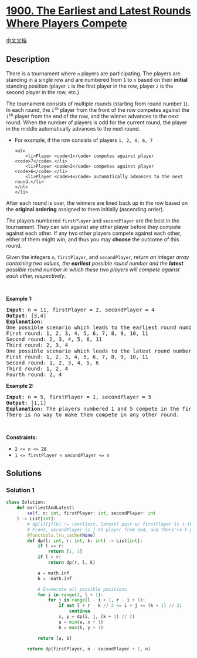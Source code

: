 # [1900. The Earliest and Latest Rounds Where Players Compete](https://leetcode.com/problems/the-earliest-and-latest-rounds-where-players-compete)

[中文文档](/solution/1900-1999/1900.The%20Earliest%20and%20Latest%20Rounds%20Where%20Players%20Compete/README.md)

<!-- tags:Memoization,Dynamic Programming -->

<!-- difficulty:Hard -->

## Description

<p>There is a tournament where <code>n</code> players are participating. The players are standing in a single row and are numbered from <code>1</code> to <code>n</code> based on their <strong>initial</strong> standing position (player <code>1</code> is the first player in the row, player <code>2</code> is the second player in the row, etc.).</p>

<p>The tournament consists of multiple rounds (starting from round number <code>1</code>). In each round, the <code>i<sup>th</sup></code> player from the front of the row competes against the <code>i<sup>th</sup></code> player from the end of the row, and the winner advances to the next round. When the number of players is odd for the current round, the player in the middle automatically advances to the next round.</p>

<ul>
	<li>For example, if the row consists of players <code>1, 2, 4, 6, 7</code>

    <ul>
    	<li>Player <code>1</code> competes against player <code>7</code>.</li>
    	<li>Player <code>2</code> competes against player <code>6</code>.</li>
    	<li>Player <code>4</code> automatically advances to the next round.</li>
    </ul>
    </li>

</ul>

<p>After each round is over, the winners are lined back up in the row based on the <strong>original ordering</strong> assigned to them initially (ascending order).</p>

<p>The players numbered <code>firstPlayer</code> and <code>secondPlayer</code> are the best in the tournament. They can win against any other player before they compete against each other. If any two other players compete against each other, either of them might win, and thus you may <strong>choose</strong> the outcome of this round.</p>

<p>Given the integers <code>n</code>, <code>firstPlayer</code>, and <code>secondPlayer</code>, return <em>an integer array containing two values, the <strong>earliest</strong> possible round number and the&nbsp;<strong>latest</strong> possible round number in which these two players will compete against each other, respectively</em>.</p>

<p>&nbsp;</p>
<p><strong class="example">Example 1:</strong></p>

<pre>
<strong>Input:</strong> n = 11, firstPlayer = 2, secondPlayer = 4
<strong>Output:</strong> [3,4]
<strong>Explanation:</strong>
One possible scenario which leads to the earliest round number:
First round: 1, 2, 3, 4, 5, 6, 7, 8, 9, 10, 11
Second round: 2, 3, 4, 5, 6, 11
Third round: 2, 3, 4
One possible scenario which leads to the latest round number:
First round: 1, 2, 3, 4, 5, 6, 7, 8, 9, 10, 11
Second round: 1, 2, 3, 4, 5, 6
Third round: 1, 2, 4
Fourth round: 2, 4
</pre>

<p><strong class="example">Example 2:</strong></p>

<pre>
<strong>Input:</strong> n = 5, firstPlayer = 1, secondPlayer = 5
<strong>Output:</strong> [1,1]
<strong>Explanation:</strong> The players numbered 1 and 5 compete in the first round.
There is no way to make them compete in any other round.
</pre>

<p>&nbsp;</p>
<p><strong>Constraints:</strong></p>

<ul>
	<li><code>2 &lt;= n &lt;= 28</code></li>
	<li><code>1 &lt;= firstPlayer &lt; secondPlayer &lt;= n</code></li>
</ul>

## Solutions

### Solution 1

<!-- tabs:start -->

```python
class Solution:
    def earliestAndLatest(
        self, n: int, firstPlayer: int, secondPlayer: int
    ) -> List[int]:
        # dp[i][j][k] := (earliest, latest) pair w/ firstPlayer is i-th player from
        # Front, secondPlayer is j-th player from end, and there're k people
        @functools.lru_cache(None)
        def dp(l: int, r: int, k: int) -> List[int]:
            if l == r:
                return [1, 1]
            if l > r:
                return dp(r, l, k)

            a = math.inf
            b = -math.inf

            # Enumerate all possible positions
            for i in range(1, l + 1):
                for j in range(l - i + 1, r - i + 1):
                    if not l + r - k // 2 <= i + j <= (k + 1) // 2:
                        continue
                    x, y = dp(i, j, (k + 1) // 2)
                    a = min(a, x + 1)
                    b = max(b, y + 1)

            return [a, b]

        return dp(firstPlayer, n - secondPlayer + 1, n)
```

<!-- tabs:end -->

<!-- end -->
